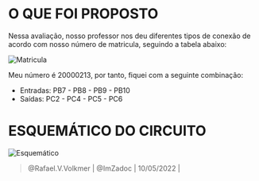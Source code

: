 
# O QUE FOI PROPOSTO

Nessa avaliação, nosso professor nos deu diferentes tipos de conexão de acordo com nosso número de matricula, seguindo a tabela abaixo:

![Matricula](https://i.imgur.com/VfFv5Kb.png)

Meu número é 20000213, por tanto, fiquei com a seguinte combinação:

- Entradas: PB7 - PB8 - PB9 - PB10
- Saídas: PC2 - PC4 - PC5 - PC6


# ESQUEMÁTICO DO CIRCUITO
![Esquemático](https://i.imgur.com/g4n8xHx.png)

> @Rafael.V.Volkmer | @ImZadoc | 10/05/2022 |
